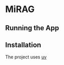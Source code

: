 # MiRAG

## Running the App

## Installation

The project uses [uv](https://github.com/astral-sh/uv)
